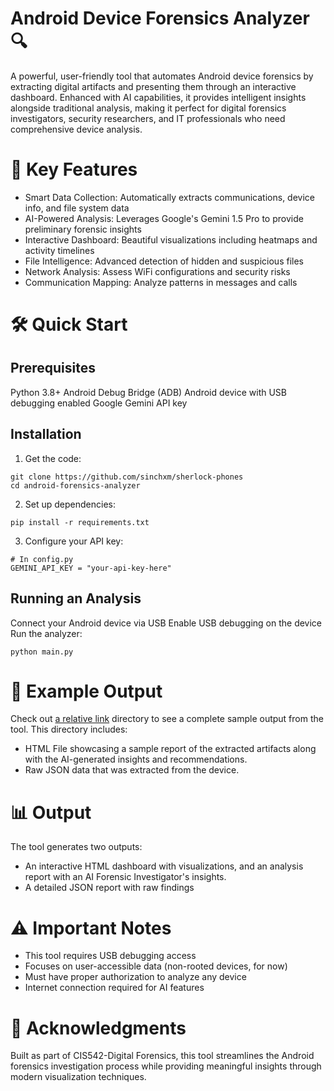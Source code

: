 # Android Device Forensics Analyzer 🔍
A powerful, user-friendly tool that automates Android device forensics by extracting digital artifacts and presenting them through an interactive dashboard. Enhanced with AI capabilities, it provides intelligent insights alongside traditional analysis, making it perfect for digital forensics investigators, security researchers, and IT professionals who need comprehensive device analysis.

# 🚀 Key Features

- Smart Data Collection: Automatically extracts communications, device info, and file system data
- AI-Powered Analysis: Leverages Google's Gemini 1.5 Pro to provide preliminary forensic insights
- Interactive Dashboard: Beautiful visualizations including heatmaps and activity timelines
- File Intelligence: Advanced detection of hidden and suspicious files
- Network Analysis: Assess WiFi configurations and security risks
- Communication Mapping: Analyze patterns in messages and calls

# 🛠️ Quick Start
## Prerequisites

Python 3.8+
Android Debug Bridge (ADB)
Android device with USB debugging enabled
Google Gemini API key

## Installation

1. Get the code:
```
git clone https://github.com/sinchxm/sherlock-phones
cd android-forensics-analyzer
```
2. Set up dependencies:
```
pip install -r requirements.txt
```
3. Configure your API key:
```
# In config.py
GEMINI_API_KEY = "your-api-key-here"
```
## Running an Analysis

Connect your Android device via USB
Enable USB debugging on the device
Run the analyzer:
```
python main.py
```
# 📱 Example Output
Check out [a relative link](/ExampleOutput) directory to see a complete sample output from the tool. This directory includes:
- HTML File showcasing a sample report of the extracted artifacts along with the AI-generated insights and recommendations.
- Raw JSON data that was extracted from the device.

# 📊 Output
The tool generates two outputs:
- An interactive HTML dashboard with visualizations, and an analysis report with an AI Forensic Investigator's insights.
- A detailed JSON report with raw findings

# ⚠️ Important Notes

- This tool requires USB debugging access
- Focuses on user-accessible data (non-rooted devices, for now)
- Must have proper authorization to analyze any device
- Internet connection required for AI features

# 🙏 Acknowledgments
Built as part of CIS542-Digital Forensics, this tool streamlines the Android forensics investigation process while providing meaningful insights through modern visualization techniques.

